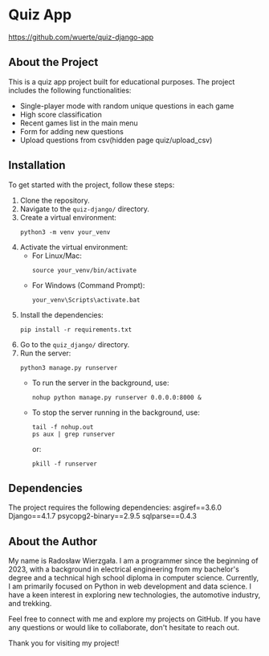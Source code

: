 # Quiz App
https://github.com/wuerte/quiz-django-app

## About the Project

This is a quiz app project built for educational purposes. The project includes the following functionalities:

- Single-player mode with random unique questions in each game
- High score classification
- Recent games list in the main menu
- Form for adding new questions
- Upload questions from csv(hidden page quiz/upload_csv)

## Installation

To get started with the project, follow these steps:

1. Clone the repository.
2. Navigate to the `quiz-django/` directory.
3. Create a virtual environment:
    ```
    python3 -m venv your_venv
    ```
4. Activate the virtual environment:
    - For Linux/Mac:
        ```
        source your_venv/bin/activate
        ```
    - For Windows (Command Prompt):
        ```
        your_venv\Scripts\activate.bat
        ```
5. Install the dependencies:
    ```
    pip install -r requirements.txt
    ```
6. Go to the `quiz_django/` directory.
7. Run the server:
    ```
    python3 manage.py runserver
    ```
   - To run the server in the background, use:
     ```
     nohup python manage.py runserver 0.0.0.0:8000 &
     ```
   - To stop the server running in the background, use:
     ```
     tail -f nohup.out
     ps aux | grep runserver
     ```
     or:
     ```
     pkill -f runserver
     ```

## Dependencies

The project requires the following dependencies:
asgiref==3.6.0
Django==4.1.7
psycopg2-binary==2.9.5
sqlparse==0.4.3

## About the Author

My name is Radosław Wierzgała. I am a programmer since the beginning of 2023, with a background in electrical engineering from my bachelor's degree and a technical high school diploma in computer science. Currently, I am primarily focused on Python in web development and data science. I have a keen interest in exploring new technologies, the automotive industry, and trekking.

Feel free to connect with me and explore my projects on GitHub. If you have any questions or would like to collaborate, don't hesitate to reach out.

Thank you for visiting my project!